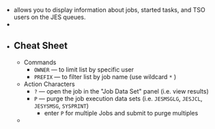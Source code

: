 - allows you to display information about jobs, started tasks, and TSO users on the JES queues.
-
- ## Cheat Sheet
	- Commands
		- `OWNER` — to limit list by specific user
		- `PREFIX` — to filter list by job name (use wildcard `*` )
	- Action Characters
		- `?` — open the job in the "Job Data Set" panel (i.e. view results)
		- `P` — purge the job execution data sets (i.e. `JESMSGLG`, `JESJCL`, `JESYSMSG`, `SYSPRINT`)
			- enter `P` for multiple Jobs and submit to purge multiples
	-
